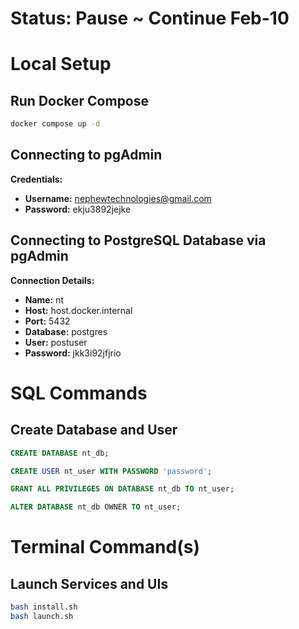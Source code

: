 # Status: Pause ~ Continue Feb-10

# Local Setup

## Run Docker Compose

```bash
docker compose up -d
```

## Connecting to pgAdmin

**Credentials:**
- **Username:** nephewtechnologies@gmail.com
- **Password:** ekju3892jejke

## Connecting to PostgreSQL Database via pgAdmin

**Connection Details:**
- **Name:** nt
- **Host:** host.docker.internal
- **Port:** 5432
- **Database:** postgres
- **User:** postuser
- **Password:** jkk3i92jfjrio

# SQL Commands

## Create Database and User

```sql
CREATE DATABASE nt_db;

CREATE USER nt_user WITH PASSWORD 'password';

GRANT ALL PRIVILEGES ON DATABASE nt_db TO nt_user;

ALTER DATABASE nt_db OWNER TO nt_user;
```

# Terminal Command(s)

## Launch Services and UIs

```bash
bash install.sh
bash launch.sh
```
